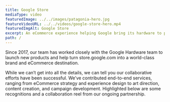 ```yaml
---
title: Google Store
mediaType: video
featuredImage: ../../images/patagonia-hero.jpg
featureVideoURL: ../../videos/google-store-hero.mp4
featuredImgAlt: Google Store
excerpt: An eCommerce experience helping Google bring its hardware to people across the globe
path: /
---
```

Since 2017, our team has worked closely with the Google Hardware team to launch new products and help turn store.google.com into a world-class brand and eCommerce destination.

While we can’t get into all the details, we can tell you our collaborative efforts have been successful. We’ve contributed end-to-end services, ranging from eCommerce strategy and experience design to art direction, content creation, and campaign development. Highlighted below are some recognitions and a collaboration reel from our ongoing partnership. 